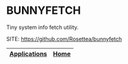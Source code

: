 # BUNNYFETCH

 Tiny system info fetch utility.

 SITE: https://github.com/Rosettea/bunnyfetch

 | [Applications](https://portable-linux-apps.github.io/apps.html) | [Home](https://portable-linux-apps.github.io)
 | --- | --- |
